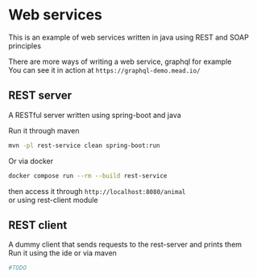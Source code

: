 # Web services

This is an example of web services written in java using REST and SOAP principles

There are more ways of writing a web service, graphql for example  
You can see it in action at `https://graphql-demo.mead.io/`

## REST server

A RESTful server written using spring-boot and java

Run it through maven

```bash
mvn -pl rest-service clean spring-boot:run
```

Or via docker

```bash
docker compose run --rm --build rest-service
```

then access it through `http://localhost:8080/animal`  
or using rest-client module

## REST client

A dummy client that sends requests to the rest-server and prints them  
Run it using the ide or via maven

```bash
#TODO
```

